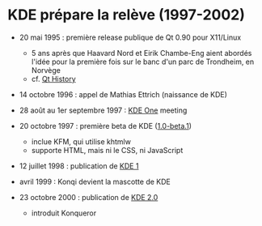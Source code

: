 # KDE prépare la relève (1997-2002)

- 20 mai 1995 : première release publique de Qt 0.90 pour X11/Linux
  - 5 ans après que Haavard Nord et Eirik Chambe-Eng aient abordés l'idée pour la première fois sur le banc d'un parc de Trondheim, en Norvège
  - cf. [Qt History](https://wiki.qt.io/Qt_History)
- 14 octobre 1996 : appel de Mathias Ettrich (naissance de KDE)
- 28 août au 1er septembre 1997 : [KDE One](<https://community.kde.org/KDE_Project_History/KDE_One_(Developer_Meeting)>) meeting
- 20 octobre 1997 : première beta de KDE ([1.0-beta.1](https://kde.org/announcements/1-2-3/1.0-beta1/))
  - inclue KFM, qui utilise khtmlw
  - supporte HTML, mais ni le CSS, ni JavaScript
- 12 juillet 1998 : publication de [KDE 1](https://kde.org/announcements/1-2-3/1.0/)
- avril 1999 : Konqi devient la mascotte de KDE

- 23 octobre 2000 : publication de [KDE 2.0](https://kde.org/announcements/1-2-3/2.0/)
  - introduit Konqueror
